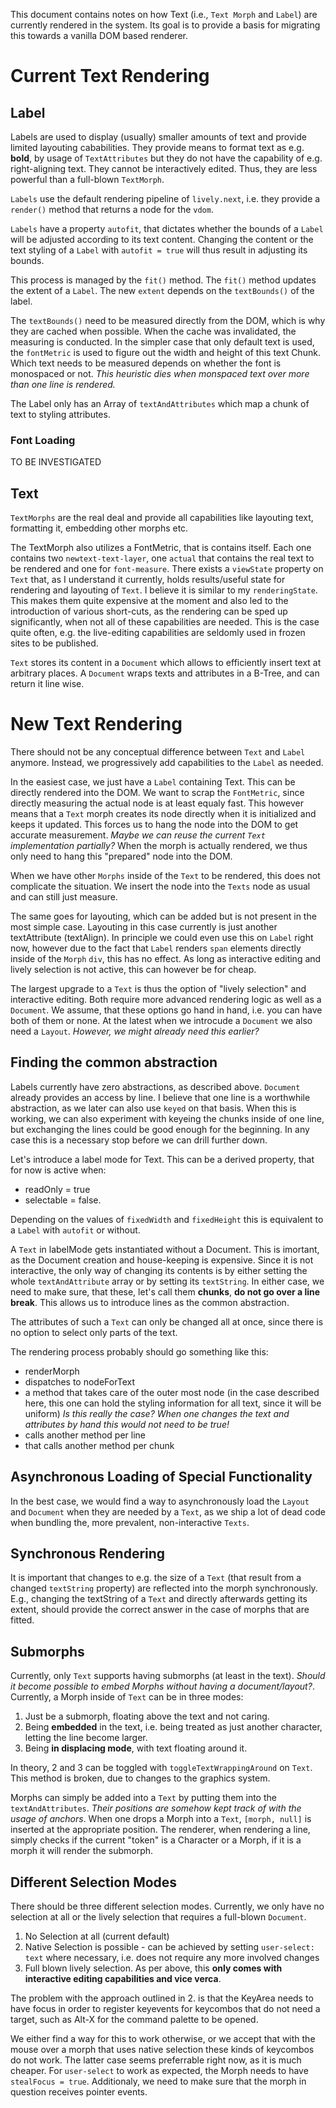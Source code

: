 This document contains notes on how Text (i.e., `Text Morph` and `Label`) are currently rendered in the system.
Its goal is to provide a basis for migrating this towards a vanilla DOM based renderer.

# Current Text Rendering

## Label

Labels are used to display (usually) smaller amounts of text and provide limited layouting cababilities. They provide means to format text as e.g. **bold**, by usage of `TextAttributes` but they do not have the capability of e.g. right-aligning text. They cannot be interactively edited. Thus, they are less powerful than a full-blown `TextMorph`.

`Labels` use the default rendering pipeline of `lively.next`, i.e. they provide a `render()` method that returns a node for the `vdom`.

`Labels` have a property `autofit`, that dictates whether the bounds of a `Label` will be adjusted according to its text content. Changing the content or the text styling of a `Label` with `autofit = true` will thus result in adjusting its bounds.

This process is managed by the `fit()` method. The `fit()` method updates the extent of a `Label`. The new `extent` depends on the `textBounds()` of the label.

The `textBounds()` need to be measured directly from the DOM, which is why they are cached when possible. When the cache was invalidated, the measuring is conducted. In the simpler case that only default text is used, the `fontMetric` is used to figure out the width and height of this text Chunk. Which text needs to be measured depends on whether the font is monospaced or not. *This heuristic dies when monspaced text over more than one line is rendered.*

The Label only has an Array of `textAndAttributes` which map a chunk of text to styling attributes.
### Font Loading

TO BE INVESTIGATED

## Text

`TextMorphs` are the real deal and provide all capabilities like layouting text, formatting it, embedding other morphs etc.

The TextMorph also utilizes a FontMetric, that is contains itself. Each one contains two `newtext-text-layer`, one `actual` that contains the real text to be rendered and one for `font-measure`.
There exists a `viewState` property on `Text` that, as I understand it currently, holds results/useful state for rendering and layouting of `Text`. I believe it is similar to my `renderingState`.
This makes them quite expensive at the moment and also led to the introduction of various short-cuts, as the rendering can be sped up significantly, when not all of these capabilities are needed. This is the case quite often, e.g. the live-editing capabilities are seldomly used in frozen sites to be published.

`Text` stores its content in a `Document` which allows to efficiently insert text at arbitrary places. A `Document` wraps texts and attributes in a B-Tree, and can return it line wise.

# New Text Rendering

There should not be any conceptual difference between `Text` and `Label` anymore. Instead, we progressively add capabilities to the `Label` as needed.

In the easiest case, we just have a `Label` containing Text. This can be directly rendered into the DOM. We want to scrap the `FontMetric`, since directly measuring the actual node is at least equaly fast. This however means that a `Text` morph creates its node directly when it is initialized and keeps it updated. This forces us to hang the node into the DOM to get accurate measurement. *Maybe we can reuse the current `Text` implementation partially?* When the morph is actually rendered, we thus only need to hang this "prepared" node into the DOM.

When we have other `Morphs` inside of the `Text` to be rendered, this does not complicate the situation. We insert the node into the `Texts` node as usual and can still just measure. 

The same goes for layouting, which can be added but is not present in the most simple case. Layouting in this case currently is just another textAttribute (textAlign).
In principle we could even use this on `Label` right now, however due to the fact that `Label` renders `span` elements directly inside of the `Morph` `div`, this has no effect.
As long as interactive editing and lively selection is not active, this can however be for cheap.

The largest upgrade to a `Text` is thus the option of "lively selection" and interactive editing. Both require more advanced rendering logic as well as a `Document`. We assume, that these options go hand in hand, i.e. you can have both of them or none. At the latest when we introcude a `Document` we also need a `Layout`. *However, we might already need this earlier?*

## Finding the common abstraction

Labels currently have zero abstractions, as described above.
`Document` already provides an access by line.
I believe that one line is a worthwhile abstraction, as we later can also use `keyed` on that basis. When this is working, we can also experiment with keyeing the chunks inside of one line, but exchanging the lines could be good enough for the beginning. In any case this is a necessary stop before we can drill further down.

Let's introduce a label mode for Text. This can be a derived property, that for now is active when:

- readOnly = true
- selectable = false.

Depending on the values of `fixedWidth` and `fixedHeight` this is equivalent to a `Label` with `autofit` or without.

A `Text` in labelMode gets instantiated without a Document.
This is imortant, as the Document creation and house-keeping is expensive.
Since it is not interactive, the only way of changing its contents is by either setting the whole `textAndAttribute` array or by setting its `textString`. In either case, we need to make sure, that these, let's call them **chunks**, **do not go over a line break**. This allows us to introduce lines as the common abstraction.

The attributes of such a `Text` can only be changed all at once, since there is no option to select only parts of the text.

The rendering process probably should go something like this:

- renderMorph
- dispatches to nodeForText
- a method that takes care of the outer most node (in the case described here, this one can hold the styling information for all text, since it will be uniform) *Is this really the case? When one changes the text and attributes by hand this would not need to be true!*
- calls another method per line
- that calls another method per chunk

## Asynchronous Loading of Special Functionality

In the best case, we would find a way to asynchronously load the `Layout` and `Document` when they are needed by a `Text`, as we ship a lot of dead code when bundling the, more prevalent, non-interactive `Texts`.

## Synchronous Rendering

It is important that changes to e.g. the size of a `Text` (that result from a changed `textString` property) are reflected into the morph synchronously. E.g., changing the textString of a `Text` and directly afterwards getting its extent, should provide the correct answer in the case of morphs that are fitted.

## Submorphs

Currently, only `Text` supports having submorphs (at least in the text). *Should it become possible to embed Morphs without having a document/layout?*.
Currently, a Morph inside of `Text` can be in three modes:

1. Just be a submorph, floating above the text and not caring.
2. Being **embedded** in the text, i.e. being treated as just another character, letting the line become larger.
3. Being **in displacing mode**, with text floating around it. 

In theory, 2 and 3 can be toggled with `toggleTextWrappingAround` on `Text`. This method is broken, due to changes to the graphics system.

Morphs can simply be added into a `Text` by putting them into the `textAndAttributes`. *Their positions are somehow kept track of with the usage of anchors*.
When one drops a Morph into a `Text`, `[morph, null]` is inserted at the appropriate position.
The renderer, when rendering a line, simply checks if the current "token" is a Character or a Morph, if it is a morph it will render the submorph.

## Different Selection Modes

There should be three different selection modes. Currently, we only have no selection at all or the lively selection that requires a full-blown `Document`.

1. No Selection at all (current default)
2. Native Selection is possible - can be achieved by setting `user-select: text` where necessary, i.e. does not require any more involved changes
3. Full blown lively selection. As per above, this **only comes with interactive editing capabilities and vice verca**. 

The problem with the approach outlined in 2. is that the KeyArea needs to have focus in order to register keyevents for keycombos that do not need a target, such as Alt-X for the command palette to be opened.

We either find a way for this to work otherwise, or we accept that with the mouse over a morph that uses native selection these kinds of keycombos do not work.
The latter case seems preferrable right now, as it is much cheaper.
For `user-select` to work as expected, the Morph needs to have `stealFocus = true`. Additionaly, we need to make sure that the morph in question receives pointer events.  
